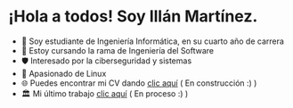 # ¡Hola a todos! Soy Illán Martínez.

- 📖 Soy estudiante de Ingeniería Informática, en su cuarto año de carrera
- 🌱 Estoy cursando la rama de Ingeniería del Software
- 🛡️ Interesado por la ciberseguridad y sistemas
- 🐧 Apasionado de Linux
- 🌐 Puedes encontrar mi CV dando [clic aquí](https://illanmartinez.es) ( En construcción :) )
- 🏛️ Mi último trabajo [clic aquí](https://procesosfront-ee3xtzbp7a-ew.a.run.app/) ( En proceso :) )
<!--
**developwannabe/developwannabe** is a ✨ _special_ ✨ repository because its `README.md` (this file) appears on your GitHub profile.

Here are some ideas to get you started:

- 🔭 I’m currently working on ...
- 🌱 I’m currently learning ...
- 👯 I’m looking to collaborate on ...
- 🤔 I’m looking for help with ...
- 💬 Ask me about ...
- 📫 How to reach me: ...
- 😄 Pronouns: ...
- ⚡ Fun fact: ...
-->
